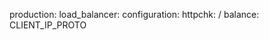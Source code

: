 <!-- post: building-a-manifest-file_gce-load-balancer -->


production:
    load_balancer:
        configuration:
            httpchk: /
            balance: CLIENT_IP_PROTO
